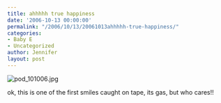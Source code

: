 ```yaml
---
title: ahhhhh true happiness
date: '2006-10-13 00:00:00'
permalink: "/2006/10/13/20061013ahhhhh-true-happiness/"
categories:
- Baby E
- Uncategorized
author: Jennifer
layout: post
---
```


<img id="image27" alt="pod_101006.jpg" src="http://static.squarespace.com/static/50db6bb3e4b015296cd43789/50dfa5b1e4b0dc6320e0b5ea/50dfa5b1e4b0dc6320e0b601/1160751474000/?format=original" />

ok, this is one of the first smiles caught on tape, its gas, but who cares!!
